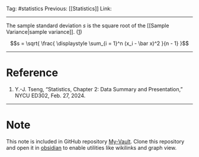 Tag: #statistics 
Previous: [[Statistics]]
Link: 

---

The sample standard deviation $s$ is the square root of the [[Sample Variance|sample variance]]. (<u>1</u>)

$$s = \sqrt{
	\frac{
		\displaystyle
		\sum_{i = 1}^n (x_i - \bar x)^2
	}{n - 1}
}$$

---

# Reference

1. Y.-J. Tseng, “Statistics, Chapter 2: Data Summary and Presentation,” NYCU ED302, Feb. 27, 2024.

---

# Note

This note is included in GitHub repository [My-Vault](https://github.com/LittleD3092/My-Vault.git). Clone this repository and open it in [obsidian](https://obsidian.md/) to enable utilities like wikilinks and graph view.